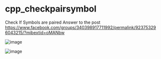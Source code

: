 # cpp_checkpairsymbol
Check If Symbols are paired
Answer to the post 
https://www.facebook.com/groups/340398917711992/permalink/923753296043215/?mibextid=oMANbw

![image](https://github.com/djokerjay/cpp_checkpairsymbol/assets/152017070/774615c5-380f-4b07-b677-6eeab30a5ed0)


![image](https://github.com/djokerjay/cpp_checkpairsymbol/assets/152017070/f0cf69f2-9aca-4771-a824-aa1092522bd4)
